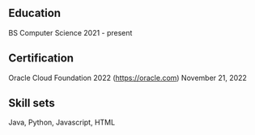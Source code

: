 ## Education
BS Computer Science
2021 - present

## Certification
Oracle Cloud Foundation 2022 (https://oracle.com)
November 21, 2022

## Skill sets
Java, Python, Javascript, HTML
